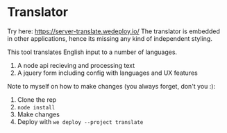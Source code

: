 # Translator

Try here: https://server-translate.wedeploy.io/
The translator is embedded in other applications, hence its missing any kind of independent styling.

This tool translates English input to a number of languages.

1. A node api recieving and processing text
2. A jquery form including config with languages and UX features


Note to myself on how to make changes (you always forget, don't you :):

1. Clone the rep
2. `node install`
3. Make changes
4. Deploy with `we deploy --project translate`
